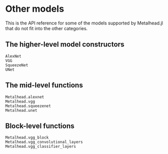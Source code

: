 # Other models

This is the API reference for some of the models supported by Metalhead.jl that do not fit into the other categories.

## The higher-level model constructors

```@docs
AlexNet
VGG
SqueezeNet
UNet
```

## The mid-level functions

```@docs
Metalhead.alexnet
Metalhead.vgg
Metalhead.squeezenet
Metalhead.unet
```

## Block-level functions

```@docs
Metalhead.vgg_block
Metalhead.vgg_convolutional_layers
Metalhead.vgg_classifier_layers
```
